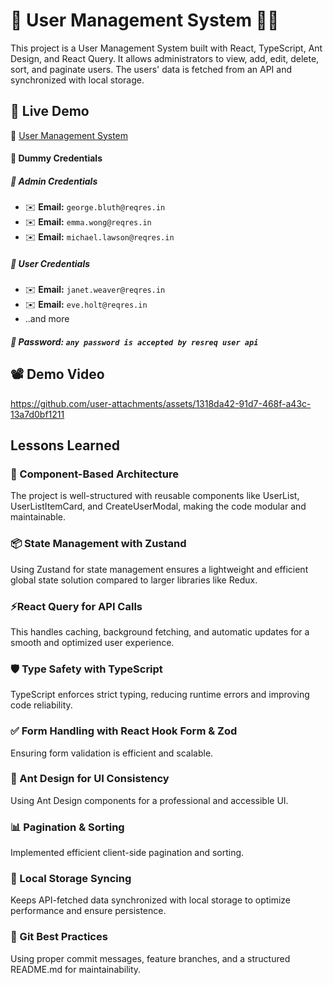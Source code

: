 
# 👤 User Management System 👨‍💼

This project is a User Management System built with React, TypeScript, Ant Design, and React Query. It allows administrators to view, add, edit, delete, sort, and paginate users. The users' data is fetched from an API and synchronized with local storage.

## 🚀 Live Demo

🔗 [User Management System](https://om-parab-37.github.io/user-management-system/)

#### 🔐 Dummy Credentials

##### 🔹 Admin Credentials  
- ✉️ **Email:** `george.bluth@reqres.in`  
- ✉️ **Email:** `emma.wong@reqres.in`
- ✉️ **Email:** `michael.lawson@reqres.in`  

##### 🔹 User Credentials   
- ✉️ **Email:** `janet.weaver@reqres.in`  
- ✉️ **Email:** `eve.holt@reqres.in`
- ..and more

##### 🔑 **Password:** `any password is accepted by resreq user api`   

## 📽️ Demo Video

https://github.com/user-attachments/assets/1318da42-91d7-468f-a43c-13a7d0bf1211


## Lessons Learned


### 🧩 Component-Based Architecture
The project is well-structured with reusable components like UserList, UserListItemCard, and CreateUserModal, making the code modular and maintainable.

### 📦 State Management with Zustand 
Using Zustand for state management ensures a lightweight and efficient global state solution compared to larger libraries like Redux.

### ⚡React Query for API Calls 
This handles caching, background fetching, and automatic updates for a smooth and optimized user experience.

### 🛡️ Type Safety with TypeScript 
TypeScript enforces strict typing, reducing runtime errors and improving code reliability.

### ✅ Form Handling with React Hook Form & Zod
Ensuring form validation is efficient and scalable.

### 🎨 Ant Design for UI Consistency 
Using Ant Design components for a professional and accessible UI.

### 📊 Pagination & Sorting
Implemented efficient client-side pagination and sorting.
### 💾 Local Storage Syncing
Keeps API-fetched data synchronized with local storage to optimize performance and ensure persistence.

### 📌 Git Best Practices
Using proper commit messages, feature branches, and a structured README.md for maintainability.
